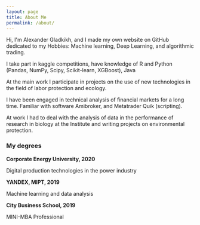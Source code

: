 ```yaml
---
layout: page
title: About Me
permalink: /about/
---
```

Hi, I'm Alexander Gladkikh, and I made my own website on GitHub dedicated to my Hobbies: Machine learning, Deep Learning, and algorithmic trading.

I take part in kaggle competitions, have knowledge of R and Python (Pandas, NumPy, Scipy, Scikit-learn, XGBoost), Java

At the main work I participate in projects on the use of new technologies in the field of labor protection and ecology.

I have been engaged in technical analysis of financial markets for a long time. Familiar with software Amibroker, and Metatrader Quik (scripting).

At work I had to deal with the analysis of data in the performance of research in biology at the Institute and writing projects on environmental protection. 

### My degrees

**Corporate Energy University, 2020**

Digital production technologies in the power industry

**YANDEX,  MIPT, 2019**

Machine learning and data analysis

**City Business School, 2019**

MINI-MBA Professional
